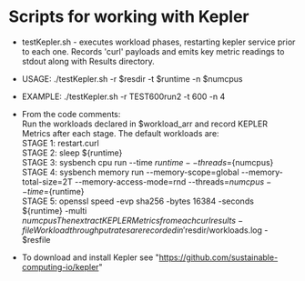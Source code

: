 # Scripts for working with Kepler
* testKepler.sh - executes workload phases, restarting kepler service prior to each one. Records 'curl' payloads and emits key metric readings to stdout along with Results directory.
* USAGE: ./testKepler.sh -r $resdir -t $runtime -n $numcpus
* EXAMPLE: ./testKepler.sh -r TEST600run2 -t 600 -n 4
* From the code comments:  
Run the workloads declared in $workload_arr and record KEPLER Metrics after
each stage. The default workloads are:  
STAGE 1: restart.curl  
STAGE 2: sleep ${runtime}  
STAGE 3: sysbench cpu run --time ${runtime} --threads=${numcpus}  
STAGE 4: sysbench memory run --memory-scope=global --memory-total-size=2T --memory-access-mode=rnd --threads=${numcpus} --time=${runtime}  
STAGE 5: openssl speed -evp sha256 -bytes 16384 -seconds ${runtime} -multi ${numcpus}  
Then extract KEPLER Metrics from each curl results-file  
Workload throughput rates are recorded in '$resdir/workloads.log - $resfile  
  
* To download and install Kepler see "https://github.com/sustainable-computing-io/kepler"  
